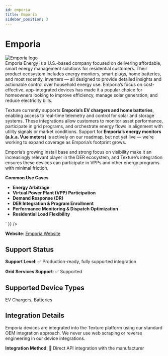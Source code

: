 ```yaml
---
id: emporia
title: Emporia
sidebar_position: 3
---
```


# Emporia

<div style={{ textAlign: 'center', margin: '20px 0' }}>
  <img 
    src="https://device.cms.texture.energy/logo/Emporia%20Vector%20Icon.svg" 
    alt="Emporia logo" 
    style={{ maxWidth: '200px', maxHeight: '150px' }}
  />
</div>

<div dangerouslySetInnerHTML={{ __html: `<p>Emporia Energy is a U.S.-based company focused on delivering affordable, smart energy management solutions for residential customers. Their product ecosystem includes energy monitors, smart plugs, home batteries, and most recently, inverters — all designed to provide detailed insights and actionable control over household energy use. Emporia’s focus on cost-effective, app-integrated devices has made it a popular choice for homeowners looking to improve efficiency, manage solar generation, and reduce electricity bills.</p><p>Texture currently supports <strong>Emporia’s EV chargers and home batteries</strong>, enabling access to real-time telemetry and control for solar and storage systems. These integrations allow customers to monitor asset performance, participate in grid programs, and orchestrate energy flows in alignment with utility signals or market conditions. Support for <strong>Emporia’s energy monitors (a.k.a. Vue meters)</strong> is actively on our roadmap, but not yet live — we’re working to expand coverage as Emporia’s footprint grows.</p><p>Emporia’s growing install base and strong focus on visibility make it an increasingly relevant player in the DER ecosystem, and Texture’s integration ensures these devices can participate in VPPs and other energy programs with minimal friction.</p><p><strong>Common Use Cases</strong></p><ul class="bullet"><li value=1><strong>Energy Arbitrage</strong></li><li value=2><strong>Virtual Power Plant (VPP) Participation</strong></li><li value=3><strong>Demand Response (DR)</strong></li><li value=4><strong>DER Integration & Program Enrollment</strong></li><li value=5><strong>Performance Monitoring & Dispatch Optimization</strong></li><li value=6><strong>Residential Load Flexibility</strong></li></ul>` }} />

**Website**: [Emporia Website](https://www.emporiaenergy.com/)

## Support Status

**Support Level**: ✅ Production-ready, fully supported integration

**Grid Services Support**: ✅ Supported

## Supported Device Types

EV Chargers, Batteries

## Integration Details

Emporia devices are integrated into the Texture platform using our standard OEM integration approach. We never use web scraping or reverse engineering in our device integrations.

**Integration Method**: 🔌 Direct API integration with the manufacturer



